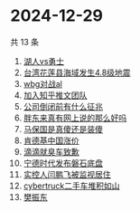# 2024-12-29

共 13 条

<!-- BEGIN -->
<!-- 最后更新时间 Sun Dec 29 2024 12:09:34 GMT+0800 (China Standard Time) -->

1. [湖人vs勇士](https://www.zhihu.com/search?q=湖人vs勇士)
1. [台湾花莲县海域发生4.8级地震](https://www.zhihu.com/search?q=台湾花莲县海域发生4.8级地震)
1. [wbg对战al](https://www.zhihu.com/search?q=wbg对战al)
1. [加入知乎推文团队](https://www.zhihu.com/search?q=加入知乎推文团队)
1. [公司倒闭前有什么征兆](https://www.zhihu.com/search?q=公司倒闭前有什么征兆)
1. [胖东来真有网上说的那么好吗](https://www.zhihu.com/search?q=胖东来真有网上说的那么好吗)
1. [马保国是真傻还是装傻](https://www.zhihu.com/search?q=马保国是真傻还是装傻)
1. [肯德基中国涨价](https://www.zhihu.com/search?q=肯德基中国涨价)
1. [滴滴就臭车致歉](https://www.zhihu.com/search?q=滴滴就臭车致歉)
1. [宁德时代发布磐石底盘](https://www.zhihu.com/search?q=宁德时代发布磐石底盘)
1. [实控人闫鹏飞被监视居住](https://www.zhihu.com/search?q=实控人闫鹏飞被监视居住)
1. [cybertruck二手车堆积如山](https://www.zhihu.com/search?q=cybertruck二手车堆积如山)
1. [樊振东](https://www.zhihu.com/search?q=樊振东)

<!-- END -->

